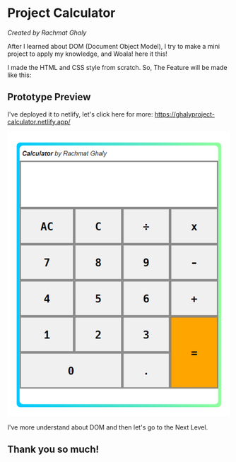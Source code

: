 # Project Calculator

_Created by Rachmat Ghaly_

After I learned about DOM (Document Object Model), I try to make a mini project to apply my knowledge, and Woala! here it this!

I made the HTML and CSS style from scratch. So, The Feature will be made like this:

## Prototype Preview

I've deployed it to netlify, let's click here for more: https://ghalyproject-calculator.netlify.app/

![Preview Prototype](./assets/img/preview.png)

I've more understand about DOM and then let's go to the Next Level.

## Thank you so much!
